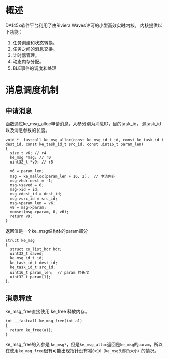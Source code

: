# 概述

DA145x软件平台利用了由Riviera Waves许可的小型高效实时内核。 内核提供以下功能：

1. 任务创建和状态转换。
2. 任务之间的消息交换。
3. 计时器管理。
4. 动态内存分配。
5. BLE事件的调度和处理



# 消息调度机制

## 申请消息

函数通过ke_msg_alloc申请消息，入参分别为消息ID，目的task_id， 源task_id以及消息参数的长度。

```
void *__fastcall ke_msg_alloc(const ke_msg_id_t id, const ke_task_id_t dest_id, const ke_task_id_t src_id, const uint16_t param_len)
{
  size_t v6; // r4
  ke_msg *msg; // r0
  uint32_t *v9; // r5

  v6 = param_len;
  msg = ke_malloc(param_len + 16, 2);  // 申请内存
  msg->hdr.next = -1;
  msg->saved = 0;
  msg->id = id;
  msg->dest_id = dest_id;
  msg->src_id = src_id;
  msg->param_len = v6;
  v9 = msg->param;
  memset(msg->param, 0, v6);
  return v9;
}
```

返回值是一个ke_msg结构体的param部分

```
struct ke_msg
{
  struct co_list_hdr hdr;
  uint32_t saved;
  ke_msg_id_t id;
  ke_task_id_t dest_id;
  ke_task_id_t src_id;
  uint16_t param_len;  // param 的长度
  uint32_t param[1];
};
```

## 消息释放

ke_msg_free直接使用 ke_free 释放内存。

```
int __fastcall ke_msg_free(int a1)
{
  return ke_free(a1);
}
```

ke_msg_free的入参是 `ke_msg*`，但是`ke_msg_alloc`返回是`ke_msg`的`param`，所以在使用`ke_msg_free`很有可能出现指针没有减`0x10（ke_msg头部的大小）`的情况。

